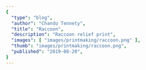 ```yaml
---
{
  "type": "blog",
  "author": "Chandu Tennety",
  "title": "Raccoon",
  "description": "Raccoon relief print",
  "images": [ "images/printmaking/raccoon.png" ],
  "thumb": "images/printmaking/raccoon.png",
  "published": "2019-08-20",
}
---
```

